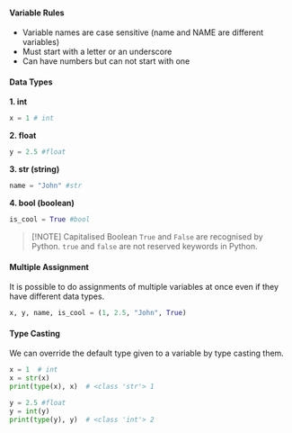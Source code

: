 #### Variable Rules
- Variable names are case sensitive (name and NAME are different variables)
- Must start with a letter or an underscore
- Can have numbers but can not start with one

#### Data Types
**1. int**
```py
x = 1 # int
```

**2. float**
```py
y = 2.5 #float
```

**3. str (string)**
```py
name = "John" #str 
```

**4. bool (boolean)**
```py
is_cool = True #bool
```

> [!NOTE] Capitalised Boolean
> `True` and `False` are recognised by Python.
> `true` and `false` are not reserved keywords in Python.


#### Multiple Assignment
It is possible to do assignments of multiple variables at once even if they have different data types.
```py
x, y, name, is_cool = (1, 2.5, "John", True)
```

#### Type Casting
We can override the default type given to a variable by type casting them.
```py
x = 1  # int
x = str(x)
print(type(x), x)  # <class 'str'> 1

y = 2.5 #float
y = int(y)
print(type(y), y)  # <class 'int'> 2
```